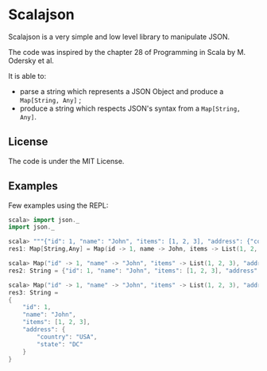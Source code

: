 # Scalajson

Scalajson is a very simple and low level library to manipulate JSON.

The code was inspired by the chapter 28 of Programming in Scala by M. Odersky et al.

It is able to:

- parse a string which represents a JSON Object and produce a `Map[String, Any]` ;
- produce a string which respects JSON's syntax from a `Map[String, Any]`.

## License

The code is under the MIT License.

## Examples

Few examples using the REPL: 

```scala
scala> import json._
import json._

scala> """{"id": 1, "name": "John", "items": [1, 2, 3], "address": {"country": "USA", "state": "DC"}}""".toObject
res1: Map[String,Any] = Map(id -> 1, name -> John, items -> List(1, 2, 3), address -> Map(country -> USA, state -> DC))

scala> Map("id" -> 1, "name" -> "John", "items" -> List(1, 2, 3), "address" -> Map("country" -> "USA", "state" -> "DC")).toJSON
res2: String = {"id": 1, "name": "John", "items": [1, 2, 3], "address": {"country": "USA", "state": "DC"}}

scala> Map("id" -> 1, "name" -> "John", "items" -> List(1, 2, 3), "address" -> Map("country" -> "USA", "state" -> "DC")).toPrettyJSON
res3: String =
{
	"id": 1,
	"name": "John",
	"items": [1, 2, 3],
	"address": {
		"country": "USA",
		"state": "DC"
	}
}
```